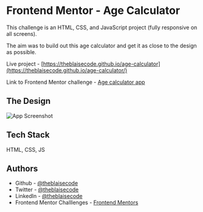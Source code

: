 
# Frontend Mentor - Age Calculator

This challenge is an HTML, CSS, and JavaScript project (fully responsive on all screens).

The aim was to build out this age calculator and get it as close to the design as possible.

Live project - [https://theblaisecode.github.io/age-calculator](https://theblaisecode.github.io/age-calculator/)

Link to Frontend Mentor challenge - [Age calculator app](https://www.frontendmentor.io/challenges/age-calculator-app-dF9DFFpj-Q)


## The Design

![App Screenshot](https://res.cloudinary.com/dz209s6jk/image/upload/f_auto,q_auto,w_700/Challenges/jmzygkuazktqtg2akkkx.jpg)


## Tech Stack

HTML, CSS, JS


## Authors

- Github - [@theblaisecode](https://github.com/theblaisecode)
- Twitter - [@theblaisecode](https://twitter.com/theblaisecode)
- LinkedIn - [@theblaisecode](https://www.linkedin.com/in/theblaisecode)
- Frontend Mentor Challlenges - [Frontend Mentors](https://www.frontendmentor.io/challenges/)
